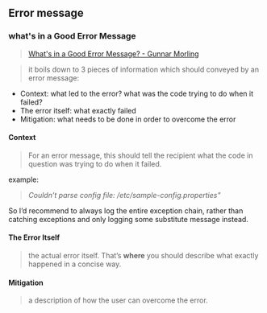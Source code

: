 ## Error message

### what's in a Good Error Message

> [What's in a Good Error Message? - Gunnar Morling](https://www.morling.dev/blog/whats-in-a-good-error-message/?continueFlag=cdb48726f74fe95a2e0a2009a9d8d5b8)

> it boils down to 3 pieces of information which should conveyed by an error message:

* Context: what led to the error? what was the code trying to do when it failed?
* The error itself: what exactly failed
* Mitigation: what needs to be done in order to overcome the error

#### Context

> For an error message, this should tell the recipient what the code in question was trying to do when it failed.

example:

> *Couldn’t parse config file: /etc/sample-config.properties"*



So I’d recommend to always log the entire exception chain, rather than catching exceptions and only logging some substitute message instead.

#### The Error Itself

> the actual error itself. That’s **where** you should describe what exactly happened in a concise way.



#### Mitigation

> a description of how the user can overcome the error.

